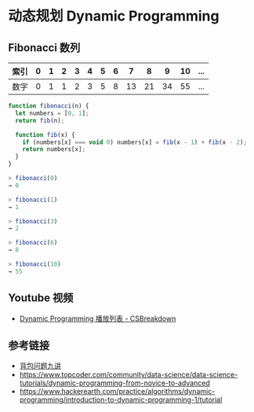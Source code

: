 # 动态规划 Dynamic Programming

## Fibonacci 数列
| 索引 | 0 | 1 | 2 | 3 | 4 | 5 | 6 | 7 | 8 | 9 | 10  |  ...  |
|-----|---|---|---|---|---|---|---|---|---|---|------|------|
| 数字 | 0 | 1 | 1 | 2 | 3 | 5 | 8 | 13 | 21 | 34 | 55 | ... | 
```javascript
function fibonacci(n) {
  let numbers = [0, 1];
  return fib(n);

  function fib(x) {
    if (numbers[x] === void 0) numbers[x] = fib(x - 1) + fib(x - 2);
    return numbers[x];
  }
}
```
```javascript
> fibonacci(0)
→ 0

> fibonacci(1)
→ 1

> fibonacci(3)
→ 2

> fibonacci(6)
→ 8

> fibonacci(10)
→ 55
```


## Youtube 视频
* [Dynamic Programming 播放列表 - CSBreakdown](https://www.youtube.com/playlist?list=PLyEvk8ZeQDMVbsg7CEfT0NV3s3GkMx1vN)

## 参考链接
* [背包问题九讲](http://love-oriented.com/pack)
* https://www.topcoder.com/community/data-science/data-science-tutorials/dynamic-programming-from-novice-to-advanced
* https://www.hackerearth.com/practice/algorithms/dynamic-programming/introduction-to-dynamic-programming-1/tutorial
